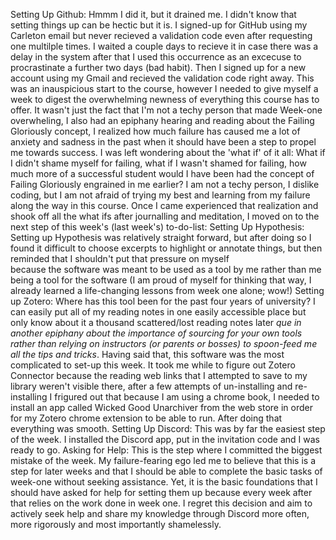 

Setting Up Github: Hmmm I did it, but it drained me. I didn't know that setting things up can be hectic but it is.
                   I signed-up for GitHub using my Carleton email but never recieved a validation code even after requesting
                   one multilple times. I waited a couple days to recieve it in case there was a delay in the system after 
                   that I used this occurrence as an excecuse to procrastinate a further two days (bad habit). Then I signed 
                   up for a new account using my Gmail and recieved the validation code right away. This was an inauspicious 
                   start to the course, however I needed to give myself a week to digest the overwhelming newness of everything
                   this course has to offer. It wasn't just the fact that I'm not a techy person that made Week-one overwheling,
                   I also had an epiphany hearing and reading about the Failing Gloriously concept, I realized how much failure 
                   has caused me a lot of anxiety and sadness in the past when it should have been a step to propel me towards
                   success. I was left wondering about the 'what if' of it all: What if I didn't shame myself for failing, what
                   if I wasn't shamed for failing, how much more of a successful student would I have been had the concept of 
                   Failing Gloriously engrained in me earlier? I am not a techy person, I dislike coding, but I am not afraid
                   of trying my best and learning from my failure along the way in this course. Once I came experienced that
                   realization and shook off all the what ifs after journalling and meditation, I moved on to the next step of 
                   this week's (last week's) to-do-list:
Setting Up Hypothesis: Setting up Hypothesis was relatively straight forward, but after doing so I found it difficult to choose 
                       excerpts to highlight or annotate things, but then reminded that I shouldn't put that pressure on myself  
                       because the software was meant to be used as a tool by me rather than me being a tool for the software 
                       (I am proud of myself for thinking that way, I already learned a life-changing lessons from week one 
                        alone; wow!)
Setting up Zotero: Where has this tool been for the past four years of university? I can easily put all of my reading notes in
                   one easily accessible place but only know about it a thousand scattered/lost reading notes later *que in 
                   another epiphany about the importance of sourcing for your own tools rather than relying on instructors (or 
                   parents or bosses) to spoon-feed me all the tips and tricks*. Having said that, this software was the most
                   complicated to set-up this week. It took me while to figure out Zotero Connector because the reading web
                   links that I attempted to save to my library weren't visible there, after a few attempts of un-installing
                   and re-installing I frigured out that because I am using a chrome book, I needed to install an app called
                   Wicked Good Unarchiver from the web store in order for my Zotero chrome extension to be able to run. After 
                   doing that everything was smooth.
Setting Up Discord: This was by far the easiest step of the week. I installed the Discord app, put in the invitation code and
                    I was ready to go.
Asking for Help: This is the step where I committed the biggest mistake of the week. My failure-fearing ego led me to believe 
                 that this is a step for later weeks and that I should be able to complete the basic tasks of week-one without
                 seeking assistance. Yet, it is the basic foundations that I should have asked for help for setting them up 
                 because every week after that relies on the work done in week one. I regret this decision and aim to actively
                 seek help and share my knowledge through Discord more often, more rigorously and most importantly shamelessly.
                 
        
        
